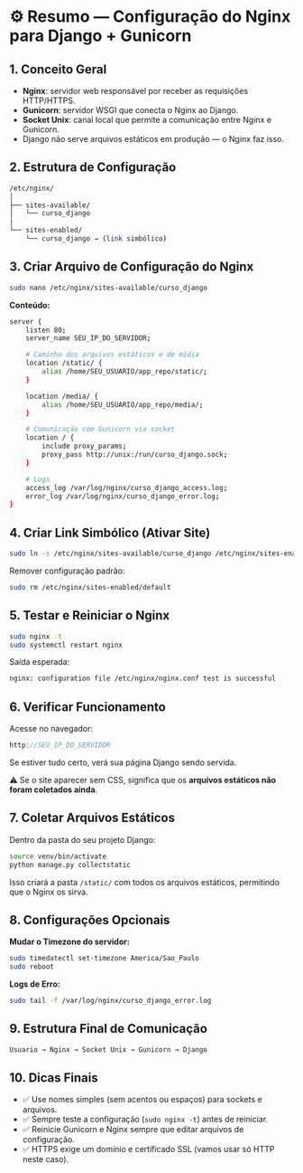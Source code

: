 # ⚙️ Resumo — Configuração do Nginx para Django + Gunicorn

## 1. Conceito Geral

- **Nginx**: servidor web responsável por receber as requisições HTTP/HTTPS.
- **Gunicorn**: servidor WSGI que conecta o Nginx ao Django.
- **Socket Unix**: canal local que permite a comunicação entre Nginx e Gunicorn.
- Django não serve arquivos estáticos em produção — o Nginx faz isso.

## 2. Estrutura de Configuração
```bash
/etc/nginx/
│
├── sites-available/
│   └── curso_django
│
└── sites-enabled/
    └── curso_django → (link simbólico)
```

## 3. Criar Arquivo de Configuração do Nginx

```bash 
sudo nano /etc/nginx/sites-available/curso_django
```

**Conteúdo:**

```bash
server {
    listen 80;
    server_name SEU_IP_DO_SERVIDOR;

    # Caminho dos arquivos estáticos e de mídia
    location /static/ {
        alias /home/SEU_USUARIO/app_repo/static/;
    }

    location /media/ {
        alias /home/SEU_USUARIO/app_repo/media/;
    }

    # Comunicação com Gunicorn via socket
    location / {
        include proxy_params;
        proxy_pass http://unix:/run/curso_django.sock;
    }

    # Logs
    access_log /var/log/nginx/curso_django_access.log;
    error_log /var/log/nginx/curso_django_error.log;
}
```

## 4. Criar Link Simbólico (Ativar Site)

```bash 
sudo ln -s /etc/nginx/sites-available/curso_django /etc/nginx/sites-enabled/
```

Remover configuração padrão:

```bash
sudo rm /etc/nginx/sites-enabled/default
```

## 5. Testar e Reiniciar o Nginx

```bash 
sudo nginx -t
sudo systemctl restart nginx
```

Saída esperada:

```bash 
nginx: configuration file /etc/nginx/nginx.conf test is successful
```

## 6. Verificar Funcionamento

Acesse no navegador:
```cpp
http://SEU_IP_DO_SERVIDOR
```
Se estiver tudo certo, verá sua página Django sendo servida.

⚠️ Se o site aparecer sem CSS, significa que os **arquivos estáticos não foram coletados ainda**.

## 7. Coletar Arquivos Estáticos

Dentro da pasta do seu projeto Django:

```bash
source venv/bin/activate
python manage.py collectstatic
```

Isso criará a pasta `/static/` com todos os arquivos estáticos, permitindo que o Nginx os sirva.

## 8. Configurações Opcionais

**Mudar o Timezone do servidor:**

```bash 
sudo timedatectl set-timezone America/Sao_Paulo
sudo reboot
```
**Logs de Erro:**

```bash 
sudo tail -f /var/log/nginx/curso_django_error.log
```

## 9. Estrutura Final de Comunicação

```mathematica
Usuario → Nginx → Socket Unix → Gunicorn → Django
```

## 10. Dicas Finais
- ✅ Use nomes simples (sem acentos ou espaços) para sockets e arquivos.
- ✅ Sempre teste a configuração (`sudo nginx -t`) antes de reiniciar.
- ✅ Reinicie Gunicorn e Nginx sempre que editar arquivos de configuração.
- ✅ HTTPS exige um domínio e certificado SSL (vamos usar só HTTP neste caso).